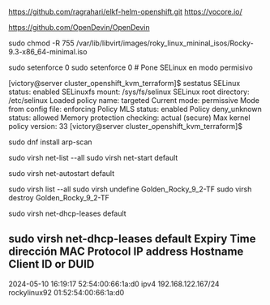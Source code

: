 


https://github.com/ragrahari/elkf-helm-openshift.git
https://vocore.io/

https://github.com/OpenDevin/OpenDevin

sudo chmod -R 755 /var/lib/libvirt/images/roky_linux_mininal_isos/Rocky-9.3-x86_64-minimal.iso


sudo setenforce 0
sudo setenforce 0  # Pone SELinux en modo permisivo


[victory@server cluster_openshift_kvm_terraform]$ sestatus
SELinux status:                 enabled
SELinuxfs mount:                /sys/fs/selinux
SELinux root directory:         /etc/selinux
Loaded policy name:             targeted
Current mode:                   permissive
Mode from config file:          enforcing
Policy MLS status:              enabled
Policy deny_unknown status:     allowed
Memory protection checking:     actual (secure)
Max kernel policy version:      33
[victory@server cluster_openshift_kvm_terraform]$

sudo dnf install arp-scan


sudo virsh net-list --all
sudo virsh net-start default

sudo virsh net-autostart default



sudo virsh list --all
sudo virsh undefine Golden_Rocky_9_2-TF
sudo virsh destroy Golden_Rocky_9_2-TF



sudo virsh net-dhcp-leases default

sudo virsh net-dhcp-leases default
 Expiry Time           dirección MAC       Protocol   IP address           Hostname       Client ID or DUID
----------------------------------------------------------------------------------------------------------------
 2024-05-10 16:19:17   52:54:00:66:1a:d0   ipv4       192.168.122.167/24   rockylinux92   01:52:54:00:66:1a:d0